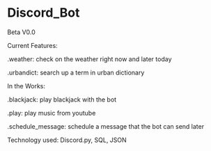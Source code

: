 # Discord_Bot
Beta V0.0

Current Features: 

.weather: check on the weather right now and later today

.urbandict: search up a term in urban dictionary
  
In the Works:

.blackjack: play blackjack with the bot

.play: play music from youtube

.schedule_message: schedule a message that the bot can send later



Technology used:
Discord.py, SQL, JSON
